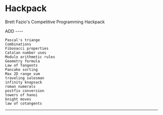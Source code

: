 # Hackpack
Brett Fazio's Competitive Programming Hackpack


ADD ----

    Pascal's triange
    Combinations
    Fibonacci properties
    Catalan number uses
    Modulo arithmetic rules
    Geometry formula
    Law of Tangents
    Pancake sorting
    Max 2D range sum
    traveling salesman
    infinity knapsack
    roman numerals
    postfix conversion
    towers of hanoi
    knight moves
    law of cotangents
----
